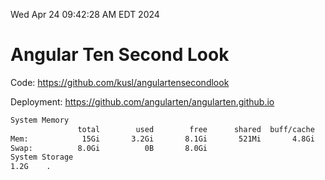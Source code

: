 Wed Apr 24 09:42:28 AM EDT 2024

# Angular Ten Second Look

Code: https://github.com/kusl/angulartensecondlook

Deployment: https://github.com/angularten/angularten.github.io

```bash
System Memory
               total        used        free      shared  buff/cache   available
Mem:            15Gi       3.2Gi       8.1Gi       521Mi       4.8Gi        12Gi
Swap:          8.0Gi          0B       8.0Gi
System Storage
1.2G	.
```
```bash
